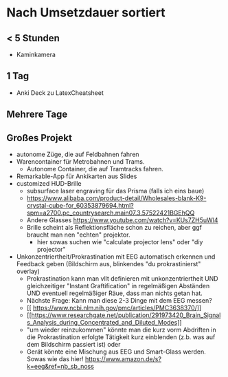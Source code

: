 # Nach Umsetzdauer sortiert

## < 5 Stunden
- Kaminkamera

## 1 Tag
- Anki Deck zu LatexCheatsheet

## Mehrere Tage


## Großes Projekt
- autonome Züge, die auf Feldbahnen fahren
- Warencontainer für Metrobahnen und Trams.
  - Autonome Container, die auf Tramtracks fahren.
- Remarkable-App für Ankikarten aus Slides
- customized HUD-Brille
    - subsurface laser engraving für das Prisma (falls ich eins baue)
    - https://www.alibaba.com/product-detail/Wholesales-blank-K9-crystal-cube-for_60353879694.html?spm=a2700.pc_countrysearch.main07.3.57522421BGEhQQ
    - Andere Glasses https://www.youtube.com/watch?v=KUs7ZH5uWl4
    - Brille scheint als Reflektionsfläche schon zu reichen, aber ggf braucht man nen "echten" projektor.
        - hier sowas suchen wie "calculate projector lens" oder "diy projector"
- Unkonzentriertheit/Prokrastination mit EEG automatisch erkennen und Feedback geben (Bildschirm aus, blinkendes "du prokrastinierst" overlay)
    - Prokrastination kann man vllt definieren mit unkonzentriertheit UND gleichzeitiger "Instant Graftification" in regelmäßigen Abständen UND eventuell regelmäßiger Räue, dass man nichts getan hat.
    - Nächste Frage: Kann man diese 2-3 Dinge mit dem EEG messen?
    - [[ https://www.ncbi.nlm.nih.gov/pmc/articles/PMC3638370/]]
    - [[https://www.researchgate.net/publication/291973420_Brain_Signals_Analysis_during_Concentrated_and_Diluted_Modes]]
    - "um wieder reinzukommen" könnte man die kurz vorm Abdriften in die Prokrastination erfolgte Tätigkeit kurz einblenden (z.b. was auf dem Bildschirm passiert ist) oder 
    - Gerät könnte eine Mischung aus EEG und Smart-Glass werden. Sowas wie das hier! https://www.amazon.de/s?k=eeg&ref=nb_sb_noss